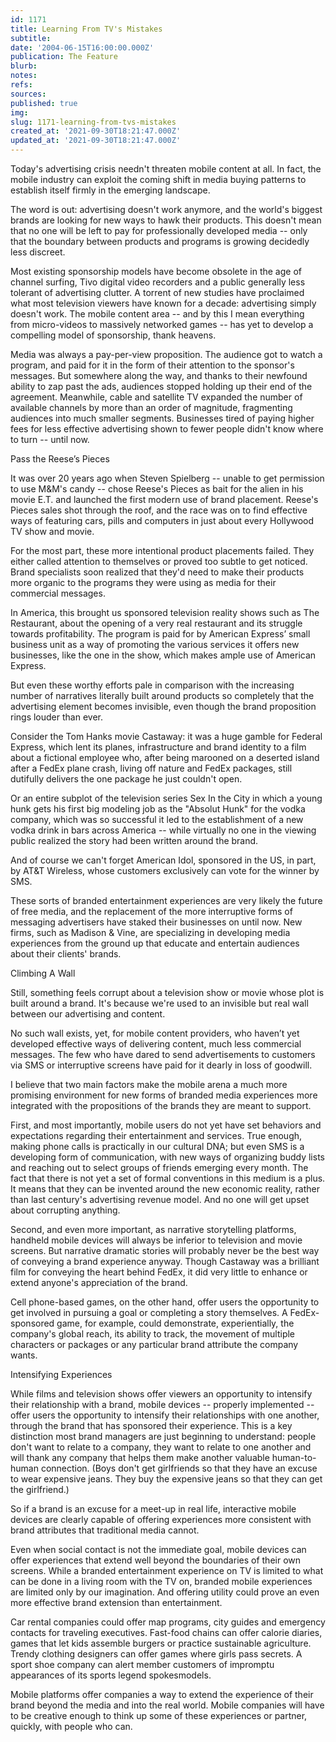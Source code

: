 ```yaml
---
id: 1171
title: Learning From TV's Mistakes
subtitle: 
date: '2004-06-15T16:00:00.000Z'
publication: The Feature
blurb: 
notes: 
refs: 
sources: 
published: true
img: 
slug: 1171-learning-from-tvs-mistakes
created_at: '2021-09-30T18:21:47.000Z'
updated_at: '2021-09-30T18:21:47.000Z'
---
```


Today's advertising crisis needn't threaten mobile content at all. In fact, the mobile industry can exploit the coming shift in media buying patterns to establish itself firmly in the emerging landscape.

The word is out: advertising doesn't work anymore, and the world's biggest brands are looking for new ways to hawk their products. This doesn't mean that no one will be left to pay for professionally developed media -- only that the boundary between products and programs is growing decidedly less discreet.

Most existing sponsorship models have become obsolete in the age of channel surfing, Tivo digital video recorders and a public generally less tolerant of advertising clutter. A torrent of new studies have proclaimed what most television viewers have known for a decade: advertising simply doesn't work. The mobile content area -- and by this I mean everything from micro-videos to massively networked games -- has yet to develop a compelling model of sponsorship, thank heavens.

Media was always a pay-per-view proposition. The audience got to watch a program, and paid for it in the form of their attention to the sponsor's messages. But somewhere along the way, and thanks to their newfound ability to zap past the ads, audiences stopped holding up their end of the agreement. Meanwhile, cable and satellite TV expanded the number of available channels by more than an order of magnitude, fragmenting audiences into much smaller segments. Businesses tired of paying higher fees for less effective advertising shown to fewer people didn't know where to turn -- until now.

Pass the Reese’s Pieces

It was over 20 years ago when Steven Spielberg -- unable to get permission to use M&M's candy -- chose Reese's Pieces as bait for the alien in his movie E.T. and launched the first modern use of brand placement. Reese's Pieces sales shot through the roof, and the race was on to find effective ways of featuring cars, pills and computers in just about every Hollywood TV show and movie.

For the most part, these more intentional product placements failed. They either called attention to themselves or proved too subtle to get noticed. Brand specialists soon realized that they'd need to make their products more organic to the programs they were using as media for their commercial messages.

In America, this brought us sponsored television reality shows such as The Restaurant, about the opening of a very real restaurant and its struggle towards profitability. The program is paid for by American Express’ small business unit as a way of promoting the various services it offers new businesses, like the one in the show, which makes ample use of American Express.

But even these worthy efforts pale in comparison with the increasing number of narratives literally built around products so completely that the advertising element becomes invisible, even though the brand proposition rings louder than ever.

Consider the Tom Hanks movie Castaway: it was a huge gamble for Federal Express, which lent its planes, infrastructure and brand identity to a film about a fictional employee who, after being marooned on a deserted island after a FedEx plane crash, living off nature and FedEx packages, still dutifully delivers the one package he just couldn't open.

Or an entire subplot of the television series Sex In the City in which a young hunk gets his first big modeling job as the "Absolut Hunk" for the vodka company, which was so successful it led to the establishment of a new vodka drink in bars across America -- while virtually no one in the viewing public realized the story had been written around the brand.

And of course we can't forget American Idol, sponsored in the US, in part, by AT&T Wireless, whose customers exclusively can vote for the winner by SMS.

These sorts of branded entertainment experiences are very likely the future of free media, and the replacement of the more interruptive forms of messaging advertisers have staked their businesses on until now. New firms, such as Madison & Vine, are specializing in developing media experiences from the ground up that educate and entertain audiences about their clients' brands.

Climbing A Wall

Still, something feels corrupt about a television show or movie whose plot is built around a brand. It's because we're used to an invisible but real wall between our advertising and content.

No such wall exists, yet, for mobile content providers, who haven’t yet developed effective ways of delivering content, much less commercial messages. The few who have dared to send advertisements to customers via SMS or interruptive screens have paid for it dearly in loss of goodwill.

I believe that two main factors make the mobile arena a much more promising environment for new forms of branded media experiences more integrated with the propositions of the brands they are meant to support.

First, and most importantly, mobile users do not yet have set behaviors and expectations regarding their entertainment and services. True enough, making phone calls is practically in our cultural DNA; but even SMS is a developing form of communication, with new ways of organizing buddy lists and reaching out to select groups of friends emerging every month. The fact that there is not yet a set of formal conventions in this medium is a plus. It means that they can be invented around the new economic reality, rather than last century's advertising revenue model. And no one will get upset about corrupting anything.

Second, and even more important, as narrative storytelling platforms, handheld mobile devices will always be inferior to television and movie screens. But narrative dramatic stories will probably never be the best way of conveying a brand experience anyway. Though Castaway was a brilliant film for conveying the heart behind FedEx, it did very little to enhance or extend anyone's appreciation of the brand.

Cell phone-based games, on the other hand, offer users the opportunity to get involved in pursuing a goal or completing a story themselves. A FedEx-sponsored game, for example, could demonstrate, experientially, the company's global reach, its ability to track, the movement of multiple characters or packages or any particular brand attribute the company wants.

Intensifying Experiences

While films and television shows offer viewers an opportunity to intensify their relationship with a brand, mobile devices -- properly implemented -- offer users the opportunity to intensify their relationships with one another, through the brand that has sponsored their experience. This is a key distinction most brand managers are just beginning to understand: people don't want to relate to a company, they want to relate to one another and will thank any company that helps them make another valuable human-to-human connection. (Boys don't get girlfriends so that they have an excuse to wear expensive jeans. They buy the expensive jeans so that they can get the girlfriend.)

So if a brand is an excuse for a meet-up in real life, interactive mobile devices are clearly capable of offering experiences more consistent with brand attributes that traditional media cannot.

Even when social contact is not the immediate goal, mobile devices can offer experiences that extend well beyond the boundaries of their own screens. While a branded entertainment experience on TV is limited to what can be done in a living room with the TV on, branded mobile experiences are limited only by our imagination. And offering utility could prove an even more effective brand extension than entertainment.

Car rental companies could offer map programs, city guides and emergency contacts for traveling executives. Fast-food chains can offer calorie diaries, games that let kids assemble burgers or practice sustainable agriculture. Trendy clothing designers can offer games where girls pass secrets. A sport shoe company can alert member customers of impromptu appearances of its sports legend spokesmodels.

Mobile platforms offer companies a way to extend the experience of their brand beyond the media and into the real world. Mobile companies will have to be creative enough to think up some of these experiences or partner, quickly, with people who can.

